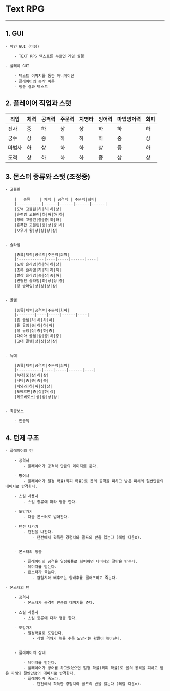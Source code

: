 # Text RPG
---------------------

## 1. GUI

    - 메인 GUI (미정)

        - TEXT RPG 텍스트를 누르면 게임 실행

    - 플레이 GUI

        - 텍스트 이미지를 통한 애니메이션
        - 플레이어의 동작 버튼
        - 행동 결과 텍스트


## 2. 플레이어 직업과 스탯

  직업  | 체력 | 공격력 | 주문력 | 치명타 | 방어력 | 마법방어력 | 회피
 ------ | ---- | ----- | ------ | ------ | ------ | --------- | ----
  전사  | 중 | 하 | 상 | 상 | 하 | 하 | 하 | 상
  궁수  | 상 | 중 | 하 | 하 | 하 | 중 | 상 | 중
 마법사 | 하 | 상 | 하 | 하 | 상 | 중 | 하 | 중 
  도적  | 상 | 하 | 하 | 하 | 중 | 상 | 상 | 하


## 3. 몬스터 종류와 스탯 (조정중)

    - 고블린

        |   종류    | 체력 | 공격력 | 주문력|회피|
        |-----------|------|------|------|------|
        |도벽 고블린|하|하|하|상|
        |훈련병 고블린|하|하|하|하|
        |정예 고블린|중|중|하|하|
        |흉폭한 고블린|중|상|중|하|
        |오우거 왕|상|상|상|상|
    

    - 슬라임

        |종류|체력|공격력|주문력|회피|
        |:-----------|----|-----|------|----|
        |노랑 슬라임|하|하|하|상|
        |초록 슬라임|하|하|하|하|
        |빨강 슬라임|중|상|중|하|
        |변형된 슬라임|하|상|상|중|
        |킹 슬라임|상|상|상|상|


    - 골렘

        |종류|체력|공격력|주문력|회피|
        |:-------|----|-----|------|----|
        |흙 골렘|하|하|하|하|
        |돌 골렘|중|하|하|하|
        |철 골렘|상|중|하|중|
        |다이아 골렘|상|중|하|중|
        |고대 골렘|상|상|상|상|
    

    - 늑대

        |종류|체력|공격력|주문력|회피|
        |:----------|----|-----|------|----|
        |늑대|중|상|하|상|
        |시바|중|중|중|중|
        |치와와|하|하|상|상|
        |도베르만|중|상|하|상|
        |케르베로스|상|상|상|상|
    

    - 최종보스

        - 전공책

## 4. 턴제 구조

    - 플레이어의 턴

        - 공격시
            - 플레이어가 공격력 만큼의 데미지를 준다.
        
        - 방어시
            - 플레이어가 일정 확률(회피 확률)로 몹의 공격을 피하고 받은 피해의 절반만큼의 데미지로 반격한다.
        
        - 스킬 사용시
            - 스킬 종류에 따라 행동 한다.
        
        - 도망가기
            - 다음 몬스터로 넘어간다.
        
        - 던전 나가기
            - 던전을 나간다.
                - 던전에서 획득한 경험치와 골드의 반을 잃는다 (레벨 다운x).


        - 몬스터의 행동

            - 플레이어의 공격을 일정확률로 회피하면 데미지의 절반을 받는다.
            - 데미지를 받는다.
            - 몬스터가 죽는다.
                - 겸험치와 배추또는 양배추를 떨어뜨리고 죽는다.
    
    - 몬스터의 턴

        - 공격시
            - 몬스터가 공격력 만큼의 데미지를 준다.
        
        - 스킬 사용시
            - 스킬 종류에 다라 행동 한다.
        
        - 도망가기
            - 일정확률로 도망간다.
                - 레벨 격차가 높을 수록 도망가는 확률이 높아진다.
            

        - 플레이어의 상태

            - 데미지를 받는다.
            - 플레이어가 방어를 하고있었으면 일정 확률(회피 확률)로 몹의 공격을 피하고 받은 피해의 절반만큼의 데미지로 반격한다.
            - 플레이어가 죽느다.
                - 던전에서 획득한 경험치와 골드의 반을 잃는다 (레벨 다운x).
